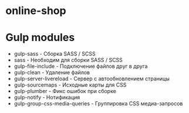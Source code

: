 # online-shop

# Gulp modules
- gulp-sass - Сборка SASS / SCSS
- sass - Необходим для сборки SASS / SCSS
- gulp-file-include - Подключение файлов друг в друга
- gulp-clean - Удаление файлов
- gulp-server-livereload - Сервер с автообновлением страницы
- gulp-sourcemaps - Исходные карты для CSS
- gulp-plumber - Фикс ошибок при сборке
- gulp-notify - Нотификация
- gulp-group-css-media-queries - Группировка CSS медиа-запросов